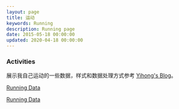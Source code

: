 ```yaml
---
layout: page
title: 运动
keywords: Running
description: Running page
date: 2015-05-18 00:00:00
updated: 2020-04-18 00:00:00
---
```


### Activities

展示我自己运动的一些数据，样式和数据处理方式参考 [Yihong's Blog](https://yihong.run/running/)。

[Running Data](https://github.com/shaonianche/running-data-sync/blob/master/assets/github.svg)

[Running Data](https://github.com/shaonianche/running-data-sync/blob/master/assets/grid.svg)